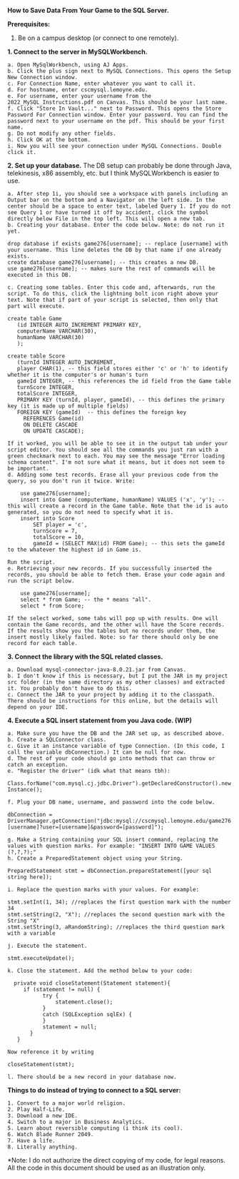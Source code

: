 **How to Save Data From Your Game to the SQL Server.**

**Prerequisites:**
  1. Be on a campus desktop (or connect to one remotely).

**1. Connect to the server in MySQLWorkbench.**

    a. Open MySqlWorkbench, using AJ Apps.  
    b. Click the plus sign next to MySQL Connections. This opens the Setup New Connection window.  
    c. For Connection Name, enter whatever you want to call it.  
    d. For hostname, enter cscmysql.lemoyne.edu.  
    e. For username, enter your username from the 2022_MySQL_Instructions.pdf on Canvas. This should be your last name.  
    f. Click "Store In Vault..." next to Password. This opens the Store Password For Connection window. Enter your password. You can find the password next to your username on the pdf. This should be your first name.  
    g. Do not modify any other fields.   
    h. Click OK at the bottom.  
    i. Now you will see your connection under MySQL Connections. Double click it.
  
**2. Set up your database.**
The DB setup can probably be done through Java, telekinesis, x86 assembly, etc. but I think MySQLWorkbench is easier to use.

    a. After step 1i, you should see a workspace with panels including an Output bar on the bottom and a Navigator on the left side. In the center should be a space to enter text, labeled Query 1. If you do not see Query 1 or have turned it off by accident, click the symbol directly below File in the top left. This will open a new tab.
    b. Creating your database. Enter the code below. Note: do not run it yet.
  ```
  drop database if exists game276[username]; -- replace [username] with your username. This line deletes the DB by that name if one already exists.
  create database game276[username]; -- this creates a new DB.
  use game276[username]; -- makes sure the rest of commands will be executed in this DB.
  ```  
    c. Creating some tables. Enter this code and, afterwards, run the script. To do this, click the lightning bolt icon right above your text. Note that if part of your script is selected, then only that part will execute.
 ```
 create table Game
    (id INTEGER AUTO_INCREMENT PRIMARY KEY,
    computerName VARCHAR(30),
    humanName VARCHAR(30)
    );
    
 create table Score
    (turnId INTEGER AUTO_INCREMENT,
    player CHAR(1), -- this field stores either 'c' or 'h' to identify whether it is the computer's or human's turn
    gameId INTEGER, -- this references the id field from the Game table
    turnScore INTEGER,
    totalScore INTEGER,
    PRIMARY KEY (turnId, player, gameId), -- this defines the primary key (it is made up of multiple fields)
    FOREIGN KEY (gameId)  -- this defines the foreign key 
      REFERENCES Game(id)
      ON DELETE CASCADE
      ON UPDATE CASCADE);
 
``` 
    If it worked, you will be able to see it in the output tab under your script editor. You should see all the commands you just ran with a green checkmark next to each. You may see the message "Error loading schema content". I'm not sure what it means, but it does not seem to be important. 
    d. Adding some test records. Erase all your previous code from the query, so you don't run it twice. Write:
```
    use game276[username];
    insert into Game (computerName, humanName) VALUES ('x', 'y'); -- this will create a record in the Game table. Note that the id is auto generated, so you do not need to specify what it is.
    insert into Score 
        SET player = 'c', 
        turnScore = 7,
        totalScore = 10,
        gameId = (SELECT MAX(id) FROM Game); -- this sets the gameId to the whatever the highest id in Game is.
```
    Run the script.
    e. Retrieving your new records. If you successfully inserted the records, you should be able to fetch them. Erase your code again and run the script below.
```
    use game276[username];
    select * from Game; -- the * means "all".
    select * from Score;
``` 
    If the select worked, some tabs will pop up with results. One will contain the Game records, and the other will have the Score records. If the results show you the tables but no records under them, the insert mostly likely failed. Note: so far there should only be one record for each table.

    
**3. Connect the library with the SQL related classes.** 

    a. Download mysql-connector-java-8.0.21.jar from Canvas.
    b. I don't know if this is necessary, but I put the JAR in my project src folder (in the same directory as my other classes) and extracted it. You probably don't have to do this.
    c. Connect the JAR to your project by adding it to the classpath. There should be instructions for this online, but the details will depend on your IDE.

**4. Execute a SQL insert statement from you Java code. (WIP)**
    
    a. Make sure you have the DB and the JAR set up, as described above.
    b. Create a SQLConnector class.
    c. Give it an instance variable of type Connection. (In this code, I call the variable dbConnection.) It can be null for now.
    d. The rest of your code should go into methods that can throw or catch an exception. 
    e. "Register the driver" (idk what that means tbh):
```Class.forName("com.mysql.cj.jdbc.Driver").getDeclaredConstructor().newInstance();```

    f. Plug your DB name, username, and password into the code below. 
```dbConnection = DriverManager.getConnection("jdbc:mysql://cscmysql.lemoyne.edu/game276[username]?user=[username]&password=[password]");```

    g. Make a String containing your SQL insert command, replacing the values with question marks. For example: "INSERT INTO GAME VALUES (?,?,?);"
    h. Create a PreparedStatement object using your String. 
```PreparedStatement stmt = dbConnection.prepareStatement([your sql string here]);```

    i. Replace the question marks with your values. For example:
```
stmt.setInt(1, 34); //replaces the first question mark with the number 34
stmt.setString(2, "X"); //replaces the second question mark with the String "X"
stmt.setString(3, aRandomString); //replaces the third question mark with a variable
```
    j. Execute the statement. 
   ```stmt.executeUpdate();```
   
    k. Close the statement. Add the method below to your code:
 ```
   private void closeStatement(Statement statement){
      if (statement != null) {
			try {
				statement.close();
			}
			catch (SQLException sqlEx) {
			}
			statement = null;
		}
    }
```
    Now reference it by writing
```closeStatement(stmt);``` 
   
    l. There should be a new record in your database now. 
    
**Things to do instead of trying to connect to a SQL server:**

    1. Convert to a major world religion.
    2. Play Half-Life.
    3. Download a new IDE. 
    4. Switch to a major in Business Analytics.
    5. Learn about reversible computing (i think its cool).
    6. Watch Blade Runner 2049. 
    7. Have a life.
    8. Literally anything.
    
*Note: I do not authorize the direct copying of my code, for legal reasons. All the code in this document should be used as an illustration only. 
